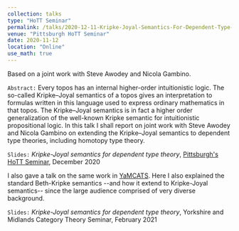 ```yaml
---
collection: talks
type: "HoTT Seminar"
permalink: /talks/2020-12-11-Kripke-Joyal-Semantics-For-Dependent-Type-Theory
venue: "Pittsburgh HoTT Seminar"
date: 2020-11-12
location: "Online"
use_math: true
---
```


Based on a joint work with Steve Awodey and Nicola Gambino.

`Abstract:` Every topos has an internal higher-order intuitionistic logic. The so-called Kripke–Joyal semantics of a topos gives an interpretation to formulas written in this language used to express ordinary mathematics in that topos. The Kripke–Joyal semantics is in fact a higher order generalization of the well-known Kripke semantic for intuitionistic propositional logic. In this talk I shall report on joint work with Steve Awodey and Nicola Gambino on extending the Kripke–Joyal semantics to dependent type theories, including homotopy type theory.


`Slides:` _Kripke-Joyal semantics for dependent type theory_, [Pittsburgh's HoTT Seminar](http://mathieu.anel.free.fr/seminar.html), December 2020  <a href="/files/CT/KJsHoTT_slides_Pittsburgh.pdf" target="_blank"> <i class="fa fa-file-pdf-o" aria-hidden="true"></i> </a>

I also gave a talk on the same work in [YaMCATS](https://www2.le.ac.uk/departments/mathematics/extranet/staff-material/staff-profiles/simona-paoli/abstract-sina-hazratpur). Here I also explained the standard Beth-Kripke semantics --and how it extend to Kripke-Joyal semantics-- since the large audience comprised of very diverse background. 

`Slides:` _Kripke-Joyal semantics for dependent type theory_, Yorkshire and Midlands Category Theory Seminar, February 2021

<a href="/files/CT/kjshott_slides_YaMCATS.pdf" target="_blank"> <i class="fa fa-file-pdf-o" aria-hidden="true"></i> </a>
